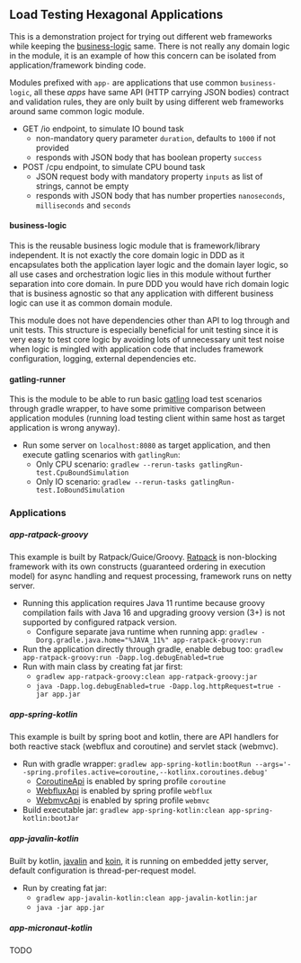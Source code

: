 ## Load Testing Hexagonal Applications

This is a demonstration project for trying out different web frameworks while keeping the [business-logic](#business-logic) same. There is not really
any domain logic in the module, it is an example of how this concern can be isolated from application/framework binding code.

Modules prefixed with `app-` are applications that use common `business-logic`, all these _apps_ have same API (HTTP carrying JSON bodies) contract
and validation rules, they are only built by using different web frameworks around same common logic module.

- GET /io endpoint, to simulate IO bound task
    - non-mandatory query parameter `duration`, defaults to `1000` if not provided
    - responds with JSON body that has boolean property `success`
- POST /cpu endpoint, to simulate CPU bound task
    - JSON request body with mandatory property `inputs` as list of strings, cannot be empty
    - responds with JSON body that has number properties `nanoseconds`, `milliseconds` and `seconds`

#### business-logic

This is the reusable business logic module that is framework/library independent. It is not exactly the core domain logic in DDD as it encapsulates
both the application layer logic and the domain layer logic, so all use cases and orchestration logic lies in this module without further separation
into core domain. In pure DDD you would have rich domain logic that is business agnostic so that any application with different business logic can use
it as common domain module.

This module does not have dependencies other than API to log through and unit tests. This structure is especially beneficial for unit testing since it
is very easy to test core logic by avoiding lots of unnecessary unit test noise when logic is mingled with application code that includes framework
configuration, logging, external dependencies etc.

#### gatling-runner

This is the module to be able to run basic [gatling](https://gatling.io/docs/gatling/reference/current/general/simulation_setup/) load test scenarios
through gradle wrapper, to have some primitive comparison between application modules (running load testing client within same host as target
application is wrong anyway).

- Run some server on `localhost:8080` as target application, and then execute gatling scenarios with `gatlingRun`:
    - Only CPU scenario: `gradlew --rerun-tasks gatlingRun-test.CpuBoundSimulation`
    - Only IO scenario: `gradlew --rerun-tasks gatlingRun-test.IoBoundSimulation`

### Applications

##### app-ratpack-groovy

This example is built by Ratpack/Guice/Groovy. [Ratpack](https://ratpack.io/manual/current/async.html) is non-blocking framework with its own
constructs (guaranteed ordering in execution model) for async handling and request processing, framework runs on netty server.

- Running this application requires Java 11 runtime because groovy compilation fails with Java 16 and upgrading groovy version (3+) is not supported
  by configured ratpack version.
    - Configure separate java runtime when running app: `gradlew -Dorg.gradle.java.home="%JAVA_11%" app-ratpack-groovy:run`
- Run the application directly through gradle, enable debug too: `gradlew app-ratpack-groovy:run -Dapp.log.debugEnabled=true`
- Run with main class by creating fat jar first:
    - `gradlew app-ratpack-groovy:clean app-ratpack-groovy:jar`
    - `java -Dapp.log.debugEnabled=true -Dapp.log.httpRequest=true -jar app.jar`

##### app-spring-kotlin

This example is built by spring boot and kotlin, there are API handlers for both reactive stack (webflux and coroutine) and servlet stack (webmvc).

- Run with gradle wrapper: `gradlew app-spring-kotlin:bootRun --args='--spring.profiles.active=coroutine,--kotlinx.coroutines.debug'`
    - [CoroutineApi](app-spring-kotlin/src/main/kotlin/app/api/CoroutineApi.kt) is enabled by spring profile `coroutine`
    - [WebfluxApi](app-spring-kotlin/src/main/kotlin/app/api/WebfluxApi.kt) is enabled by spring profile `webflux`
    - [WebmvcApi](app-spring-kotlin/src/main/kotlin/app/api/WebmvcApi.kt) is enabled by spring profile `webmvc`
- Build executable jar: `gradlew app-spring-kotlin:clean app-spring-kotlin:bootJar`

##### app-javalin-kotlin

Built by kotlin, [javalin](https://javalin.io/documentation) and [koin](https://insert-koin.io/), it is running on embedded jetty server, default
configuration is thread-per-request model.

- Run by creating fat jar:
    - `gradlew app-javalin-kotlin:clean app-javalin-kotlin:jar`
    - `java -jar app.jar`

##### app-micronaut-kotlin

TODO